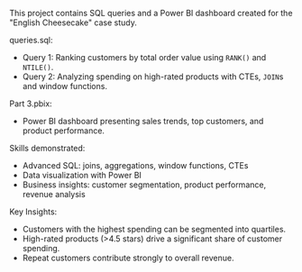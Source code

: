 This project contains SQL queries and a Power BI dashboard created for the "English Cheesecake" case study.

queries.sql: 
  - Query 1: Ranking customers by total order value using `RANK()` and `NTILE()`.  
  - Query 2: Analyzing spending on high-rated products with CTEs, `JOIN`s and window functions.  

Part 3.pbix: 
  - Power BI dashboard presenting sales trends, top customers, and product performance.  

Skills demonstrated:
- Advanced SQL: joins, aggregations, window functions, CTEs  
- Data visualization with Power BI  
- Business insights: customer segmentation, product performance, revenue analysis  

Key Insights:
- Customers with the highest spending can be segmented into quartiles.  
- High-rated products (>4.5 stars) drive a significant share of customer spending.  
- Repeat customers contribute strongly to overall revenue.  
